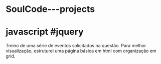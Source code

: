 # SoulCode---projects

# javascript #jquery

Treino de uma série de eventos solicitados na questão. Para melhor visualização, estruturei uma página básica em html com organização em grid.